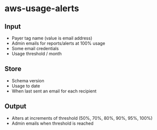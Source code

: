 # aws-usage-alerts


## Input
- Payer tag name (value is email address)
- Admin emails for reports/alerts at 100% usage
- Some email credentials
- Usage threshold / month


## Store
- Schema version
- Usage to date
- When last sent an email for each recipient


## Output
- Alters at increments of threshold (50%, 70%, 80%, 90%, 95%, 100%)
- Admin emails when threshold is reached
